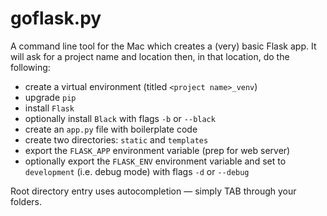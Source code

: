 # goflask.py

A command line tool for the Mac which creates a (very) basic Flask app. It will ask for a project name and location then, in that location, do the following:

- create a virtual environment (titled `<project name>_venv`)
- upgrade `pip`
- install `Flask`
- optionally install `Black` with flags `-b` or `--black`
- create an `app.py` file with boilerplate code
- create two directories: `static` and `templates`
- export the `FLASK_APP` environment variable (prep for web server)
- optionally export the `FLASK_ENV` environment variable and set to `development` (i.e. debug mode)  with flags `-d` or `--debug`

Root directory entry uses autocompletion — simply TAB through your folders.